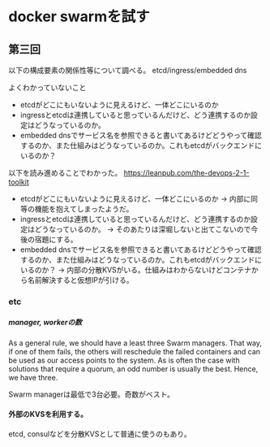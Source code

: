 # docker swarmを試す

## 第三回

以下の構成要素の関係性等について調べる。
etcd/ingress/embedded dns

よくわかっていないこと

* etcdがどこにもいないように見えるけど、一体どこにいるのか
* ingressとetcdは連携していると思っているんだけど、どう連携するのか設定はどうなっているのか。
* embedded dnsでサービス名を参照できると書いてあるけどどうやって確認するのか、また仕組みはどうなっているのか。これもetcdがバックエンドにいるのか？

以下を読み進めることでわかった。
https://leanpub.com/the-devops-2-1-toolkit

* etcdがどこにもいないように見えるけど、一体どこにいるのか
  -> 内部に同等の機能を抱えてしまったようだ。
* ingressとetcdは連携していると思っているんだけど、どう連携するのか設定はどうなっているのか。
  -> そのあたりは深堀しないと出てこないので今後の宿題にする。
* embedded dnsでサービス名を参照できると書いてあるけどどうやって確認するのか、また仕組みはどうなっているのか。これもetcdがバックエンドにいるのか？
  -> 内部の分散KVSがいる。仕組みはわからないけどコンテナから名前解決すると仮想IPが引ける。
  
### etc

##### manager, workerの数

As a general rule, we should have a least three Swarm managers. That way, if one of them fails, the
others will reschedule the failed containers and can be used as our access points to the system. As is
often the case with solutions that require a quorum, an odd number is usually the best. Hence, we
have three.

Swarm managerは最低で3台必要。奇数がベスト。

#### 外部のKVSを利用する。

etcd, consulなどを分散KVSとして普通に使うのもあり。
